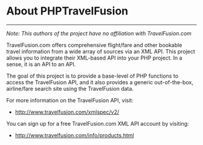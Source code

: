 # About PHPTravelFusion #

---

_Note: This authors of the project have no affiliation with TravelFusion.com_

TravelFusion.com offers comprehensive flight/fare and other bookable travel information from a wide array of sources via an XML API.  This project allows you to integrate their XML-based API into your PHP project.  In a sense, it is an API to an API.

The goal of this project is to provide a base-level of PHP functions to access the TravelFusion API, and it also provides a generic out-of-the-box, airline/fare search site using the TravelFusion data.

For more information on the TravelFusion API, visit:
  * http://www.travelfusion.com/xmlspec/v2/

You can sign up for a free TravelFusion.com XML API account by visiting:
  * http://www.travelfusion.com/info/products.html